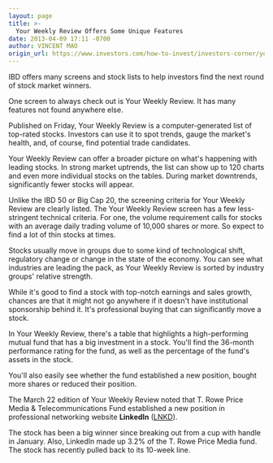 ```yaml
---
layout: page
title: >-
  Your Weekly Review Offers Some Unique Features
date: 2013-04-09 17:11 -0700
author: VINCENT MAO
origin_url: https://www.investors.com/how-to-invest/investors-corner/your-weekly-review-of-stock-market-winners/
---
```


IBD offers many screens and stock lists to help investors find the next round of stock market winners.

One screen to always check out is Your Weekly Review. It has many features not found anywhere else.

Published on Friday, Your Weekly Review is a computer-generated list of top-rated stocks. Investors can use it to spot trends, gauge the market's health, and, of course, find potential trade candidates.

Your Weekly Review can offer a broader picture on what's happening with leading stocks. In strong market uptrends, the list can show up to 120 charts and even more individual stocks on the tables. During market downtrends, significantly fewer stocks will appear.

Unlike the IBD 50 or Big Cap 20, the screening criteria for Your Weekly Review are clearly listed. The Your Weekly Review screen has a few less-stringent technical criteria. For one, the volume requirement calls for stocks with an average daily trading volume of 10,000 shares or more. So expect to find a lot of thin stocks at times.

Stocks usually move in groups due to some kind of technological shift, regulatory change or change in the state of the economy. You can see what industries are leading the pack, as Your Weekly Review is sorted by industry groups' relative strength.

While it's good to find a stock with top-notch earnings and sales growth, chances are that it might not go anywhere if it doesn't have institutional sponsorship behind it. It's professional buying that can significantly move a stock.

In Your Weekly Review, there's a table that highlights a high-performing mutual fund that has a big investment in a stock. You'll find the 36-month performance rating for the fund, as well as the percentage of the fund's assets in the stock.

You'll also easily see whether the fund established a new position, bought more shares or reduced their position.

The March 22 edition of Your Weekly Review noted that T. Rowe Price Media & Telecommunications Fund established a new position in professional networking website **LinkedIn** ([LNKD](https://research.investors.com/quote.aspx?symbol=LNKD)).

The stock has been a big winner since breaking out from a cup with handle in January. Also, LinkedIn made up 3.2% of the T. Rowe Price Media fund. The stock has recently pulled back to its 10-week line.
